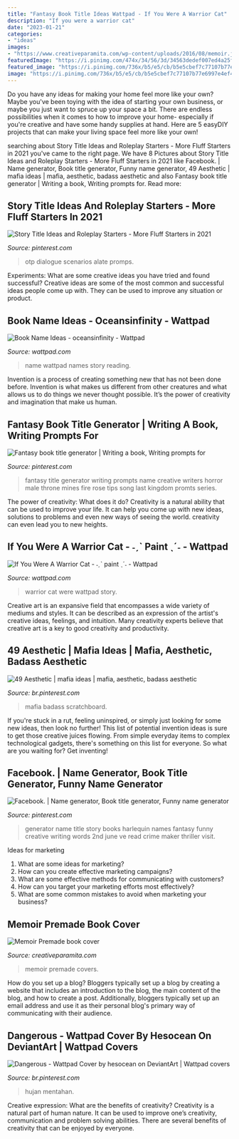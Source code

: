 ```yaml
---
title: "Fantasy Book Title Ideas Wattpad - If You Were A Warrior Cat"
description: "If you were a warrior cat"
date: "2023-01-21"
categories:
- "ideas"
images:
- "https://www.creativeparamita.com/wp-content/uploads/2016/08/memoir.jpg"
featuredImage: "https://i.pinimg.com/474x/34/56/3d/34563dedef007ed4a25f0125720f8d5e.jpg"
featured_image: "https://i.pinimg.com/736x/b5/e5/cb/b5e5cbef7c77107b77e6997e4ef40e15.jpg"
image: "https://i.pinimg.com/736x/b5/e5/cb/b5e5cbef7c77107b77e6997e4ef40e15.jpg"
---
```



Do you have any ideas for making your home feel more like your own? Maybe you've been toying with the idea of starting your own business, or maybe you just want to spruce up your space a bit. There are endless possibilities when it comes to how to improve your home- especially if you're creative and have some handy supplies at hand. Here are 5 easyDIY projects that can make your living space feel more like your own!

	

		
searching about Story Title Ideas and Roleplay Starters - More Fluff Starters in 2021 you've came to the right page. We have 8 Pictures about Story Title Ideas and Roleplay Starters - More Fluff Starters in 2021 like Facebook. | Name generator, Book title generator, Funny name generator, 49 Aesthetic | mafia ideas | mafia, aesthetic, badass aesthetic and also Fantasy book title generator | Writing a book, Writing prompts for. Read more:
		
    
## Story Title Ideas And Roleplay Starters - More Fluff Starters In 2021

<img loading=lazy src="https://i.pinimg.com/736x/b5/e5/cb/b5e5cbef7c77107b77e6997e4ef40e15.jpg" onerror="this.onerror=null;this.src='https://tse2.mm.bing.net/th?id=OIP.L4HRMj2I_1WHrS1_5kUJywHaL5&amp;pid=15.1';" alt="Story Title Ideas and Roleplay Starters - More Fluff Starters in 2021">

_Source: pinterest.com_

>otp dialogue scenarios alate promps. 

	

Experiments: What are some creative ideas you have tried and found successful?
Creative ideas are some of the most common and successful ideas people come up with. They can be used to improve any situation or product.

    
## Book Name Ideas - Oceansinfinity - Wattpad

<img loading=lazy src="https://a.wattpad.com/cover/11805439-352-k226461.jpg" onerror="this.onerror=null;this.src='https://tse3.mm.bing.net/th?id=OIP.V3jE910bCw6FZoqSbez74gAAAA&amp;pid=15.1';" alt="Book Name Ideas - oceansinfinity - Wattpad">

_Source: wattpad.com_

>name wattpad names story reading. 

	

Invention is a process of creating something new that has not been done before. Invention is what makes us different from other creatures and what allows us to do things we never thought possible. It’s the power of creativity and imagination that make us human.

    
## Fantasy Book Title Generator | Writing A Book, Writing Prompts For

<img loading=lazy src="https://i.pinimg.com/736x/86/41/aa/8641aa90e58d3a3b1d7631d6a15fc5f3.jpg" onerror="this.onerror=null;this.src='https://tse3.mm.bing.net/th?id=OIP.yYa1Q_juWRNZEc9_XyNxzQHaNK&amp;pid=15.1';" alt="Fantasy book title generator | Writing a book, Writing prompts for">

_Source: pinterest.com_

>fantasy title generator writing prompts name creative writers horror male throne mines fire rose tips song last kingdom promts series. 

	

The power of creativity: What does it do?
Creativity is a natural ability that can be used to improve your life. It can help you come up with new ideas, solutions to problems and even new ways of seeing the world. creativity can even lead you to new heights.

    
## If You Were A Warrior Cat - ˗ˏˋ Paint ˎˊ˗ - Wattpad

<img loading=lazy src="https://a.wattpad.com/cover/65497499-256-k619606.jpg" onerror="this.onerror=null;this.src='https://tse1.mm.bing.net/th?id=OIP.8xfuuGMMVxz6NQ3qquaKyQAAAA&amp;pid=15.1';" alt="If You Were A Warrior Cat - ˗ˏˋ paint ˎˊ˗ - Wattpad">

_Source: wattpad.com_

>warrior cat were wattpad story. 

	

Creative art is an expansive field that encompasses a wide variety of mediums and styles. It can be described as an expression of the artist's creative ideas, feelings, and intuition. Many creativity experts believe that creative art is a key to good creativity and productivity.

    
## 49 Aesthetic | Mafia Ideas | Mafia, Aesthetic, Badass Aesthetic

<img loading=lazy src="https://i.pinimg.com/474x/34/56/3d/34563dedef007ed4a25f0125720f8d5e.jpg" onerror="this.onerror=null;this.src='https://tse4.mm.bing.net/th?id=OIP.hs-_UXibnVNBU8fUHu1WIQAAAA&amp;pid=15.1';" alt="49 Aesthetic | mafia ideas | mafia, aesthetic, badass aesthetic">

_Source: br.pinterest.com_

>mafia badass scratchboard. 

	

If you're stuck in a rut, feeling uninspired, or simply just looking for some new ideas, then look no further! This list of potential invention ideas is sure to get those creative juices flowing. From simple everyday items to complex technological gadgets, there's something on this list for everyone. So what are you waiting for? Get inventing!

    
## Facebook. | Name Generator, Book Title Generator, Funny Name Generator

<img loading=lazy src="https://i.pinimg.com/736x/c3/1d/7f/c31d7f0800eab857a5efbd6af71af5af.jpg" onerror="this.onerror=null;this.src='https://tse3.mm.bing.net/th?id=OIP.A0x57uPY8S1i2wMbYjlEIwHaHa&amp;pid=15.1';" alt="Facebook. | Name generator, Book title generator, Funny name generator">

_Source: pinterest.com_

>generator name title story books harlequin names fantasy funny creative writing words 2nd june ve read crime maker thriller visit. 

	

Ideas for marketing
1. What are some ideas for marketing? 
2. How can you create effective marketing campaigns? 
3. What are some effective methods for communicating with customers? 
4. How can you target your marketing efforts most effectively? 
5. What are some common mistakes to avoid when marketing your business?

    
## Memoir Premade Book Cover

<img loading=lazy src="https://www.creativeparamita.com/wp-content/uploads/2016/08/memoir.jpg" onerror="this.onerror=null;this.src='https://tse3.mm.bing.net/th?id=OIP.gRRORnQamGDHxXrL2KpkDwHaL0&amp;pid=15.1';" alt="Memoir Premade book cover">

_Source: creativeparamita.com_

>memoir premade covers. 

	

How do you set up a blog?
Bloggers typically set up a blog by creating a website that includes an introduction to the blog, the main content of the blog, and how to create a post. Additionally, bloggers typically set up an email address and use it as their personal blog's primary way of communicating with their audience.

    
## Dangerous - Wattpad Cover By Hesocean On DeviantArt | Wattpad Covers

<img loading=lazy src="https://i.pinimg.com/736x/5c/0f/5e/5c0f5efd4b13512912c9da9e9084c864.jpg" onerror="this.onerror=null;this.src='https://tse2.mm.bing.net/th?id=OIP.mtY-ZVzzJBYRRtEShCmbuAHaLl&amp;pid=15.1';" alt="Dangerous - Wattpad Cover by hesocean on DeviantArt | Wattpad covers">

_Source: br.pinterest.com_

>hujan mentahan. 

	

Creative expression: What are the benefits of creativity?
Creativity is a natural part of human nature. It can be used to improve one’s creativity, communication and problem solving abilities. There are several benefits of creativity that can be enjoyed by everyone.

